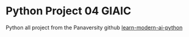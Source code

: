 # Python Project 04 GIAIC

Python all project from the Panaversity github [learn-modern-ai-python](github.com/panaversity/learn-modern-ai-python/tree/main/PROJECTS/) 
